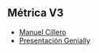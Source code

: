 ## Métrica V3
<ul>
  
  <li>
    <a href = "https://manuel.cillero.es/doc/metodologia/metrica-3">Manuel Cillero</a>
  </li>
  
  <li>
    <a href="https://view.genial.ly/5db972cf855d4b0f8758bbf3/presentation-metrica-v3">Presentación Genially</a>
  </li>
  
</ul>
